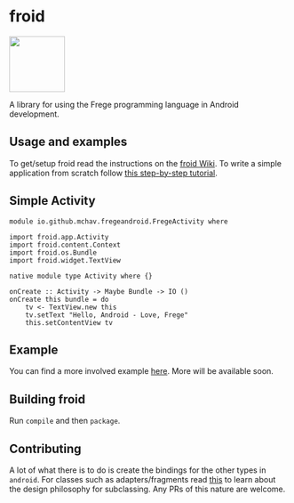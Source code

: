 # froid

<img width="100" height="100" align="middle" src="froid.png"/>

A library for using the Frege programming language in Android development.

## Usage and examples

To get/setup froid read the instructions on the [froid Wiki](https://github.com/mchav/froid/wiki). To write a simple application from scratch follow [this step-by-step tutorial](https://github.com/mchav/froid/wiki/Tutorial).

Simple Activity
---------------
```frege
module io.github.mchav.fregeandroid.FregeActivity where

import froid.app.Activity
import froid.content.Context
import froid.os.Bundle
import froid.widget.TextView

native module type Activity where {}

onCreate :: Activity -> Maybe Bundle -> IO ()
onCreate this bundle = do
	tv <- TextView.new this
	tv.setText "Hello, Android - Love, Frege"
	this.setContentView tv
```

## Example

You can find a more involved example [here](https://github.com/mchav/GeoQuiz-Frege). More will be available soon.


## Building froid

Run `compile` and then `package`.

## Contributing

A lot of what there is to do is create the bindings for the other types in `android`. For classes such as adapters/fragments read [this](http://mchav.github.io/functional-inheritance-in-android/) to learn about the design philosophy for subclassing.  Any PRs of this nature are welcome.
